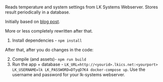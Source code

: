 Reads temperature and system settings from LK Systems Webserver.
Stores result periodically in a database.

Initially based on [blog post](http://mherman.org/blog/2016/11/05/developing-a-restful-api-with-node-and-typescript/#.WB3zyeErJE4).

More or less completely rewritten after that.

1. Install dependencies - `npm install`

After that, after you do changes in the code:

2. Compile (and assets)- `npm run build`
3. Run the app + database - `LK_URL=http://<yourid>.lkics.net:<yourport> LK_USERNAME=lk LK_PASSWORD=DTyqD7K4 docker-compose up`. Use the username and password for your lk-systems webserver.
